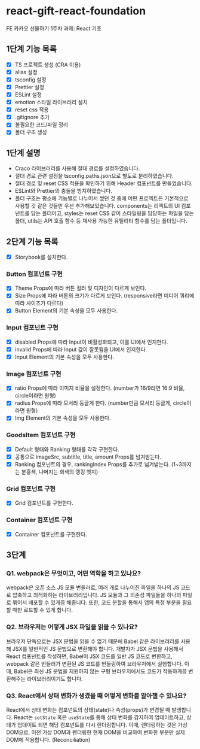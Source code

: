 # react-gift-react-foundation

FE 카카오 선물하기 1주차 과제: React 기초

## 1단계 기능 목록

- [x] TS 프로젝트 생성 (CRA 이용)
- [x] alias 설정
- [x] tsconfig 설정
- [x] Prettier 설정
- [x] ESLint 설정
- [x] emotion 스타일 라이브러리 설치
- [x] reset css 적용
- [x] .gitignore 추가
- [x] 불필요한 코드/파일 정리
- [x] 폴더 구조 생성

## 1단계 설명

- Craco 라이브러리를 사용해 절대 경로를 설정하였습니다.
- 절대 경로 관련 설정을 tsconfig.paths.json으로 별도로 분리하였습니다.
- 절대 경로 및 reset CSS 적용을 확인하기 위해 Header 컴포넌트를 만들었습니다.
- ESLint와 Prettier의 충돌을 방지하였습니다.
- 폴더 구조는 평소에 기능별로 나누어서 썼던 것 중에 어떤 프로젝트든 기본적으로 사용할 것 같은 것들만 우선 추가해보았습니다. components는 리액트의 UI 컴포넌트를 담는 폴더이고, styles는 reset CSS 같이 스타일링을 담당하는 파일을 담는 폴더, utils는 API 호출 함수 등 재사용 가능한 유틸리티 함수를 담는 폴더입니다.

## 2단계 기능 목록

- [x] Storybook를 설치한다.

### Button 컴포넌트 구현

- [x] Theme Props에 따라 버튼 컬러 및 디자인이 다르게 보인다.
- [x] Size Props에 따라 버튼의 크기가 다르게 보인다. (responsive라면 미디어 쿼리에 따라 사이즈가 다르다)
- [x] Button Element의 기본 속성을 모두 사용한다.

### Input 컴포넌트 구현

- [x] disabled Props에 따라 Input이 비활성화되고, 이를 UI에서 인지한다.
- [x] invalid Props에 따라 Input 값이 잘못됨을 UI에서 인지한다.
- [x] Input Element의 기본 속성을 모두 사용한다.

### Image 컴포넌트 구현

- [x] ratio Props에 따라 이미지 비율을 설정한다. (number가 16/9라면 16:9 비율, circle이라면 원형)
- [x] radius Props에 따라 모서리 둥글게 한다. (number만큼 모서리 둥글게, circle이라면 원형)
- [x] Img Element의 기본 속성을 모두 사용한다.

### GoodsItem 컴포넌트 구현

- [x] Default 형태와 Ranking 형태를 각각 구현한다.
- [x] 공통으로 imageSrc, subtitle, title, amount Props를 넘겨받는다.
- [x] Ranking 컴포넌트의 경우, rankingIndex Props를 추가로 넘겨받는다. (1~3까지는 분홍색, 나머지는 회색의 랭킹 뱃지)

### Grid 컴포넌트 구현

- [x] Grid 컴포넌트를 구현한다.

### Container 컴포넌트 구현

- [x] Container 컴포넌트를 구현한다.

## 3단계

### Q1. webpack은 무엇이고, 어떤 역학을 하고 있나요?

webpack은 오픈 소스 JS 모듈 번들러로, 여러 개로 나누어진 파일을 하나의 JS 코드로 압축하고 최적화하는 라이브러리입니다. JS 모듈과 그 의존성 파일들을 하나의 파일로 묶어서 배포할 수 있게끔 해줍니다. 또한, 코드 분할을 통해서 앱의 특정 부분을 필요할 때만 로드할 수 있게 합니다.

### Q2. 브라우저는 어떻게 JSX 파일을 읽을 수 있나요?

브라우저 단독으로는 JSX 문법을 읽을 수 없기 때문에 Babel 같은 라이브러리를 사용해 JSX를 일반적인 JS 문법으로 변환해야 합니다. 개발자가 JSX 문법을 사용해서 React 컴포넌트를 작성하면, Babel이 JSX 코드를 일반 JS 코드로 변환하고, webpack 같은 번들러가 변환된 JS 코드를 번들링하여 브라우저에서 실행합니다. 이때, Babel은 최신 JS 문법을 지원하지 않는 구형 브라우저에서도 코드가 작동하게끔 변환해주는 라이브러리이기도 합니다.

### Q3. React에서 상태 변화가 생겼을 때 어떻게 변화를 알아챌 수 있나요?

React에서 상태 변화는 컴포넌트의 상태(state)나 속성(props)가 변경될 때 발생합니다. React는 `setState` 혹은 `useState`를 통해 상태 변화를 감지하여 업데이트하고, 상태가 업데이트 되면 해당 컴포넌트를 다시 렌더링합니다. 이때, 렌더링하는 것은 가상 DOM으로, 이전 가상 DOM과 렌더링한 현재 DOM을 비교하여 변화한 부분만 실제 DOM에 적용합니다. (Reconciliation)
